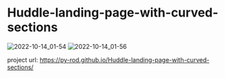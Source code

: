 # Huddle-landing-page-with-curved-sections


![2022-10-14_01-54](https://user-images.githubusercontent.com/103091079/195793264-b3ade7ee-a946-4968-ac0f-55370101abf4.png)
![2022-10-14_01-56](https://user-images.githubusercontent.com/103091079/195793633-cdb8353a-f0c6-4c91-96ce-44ff5db1c35f.png)



project url: https://py-rod.github.io/Huddle-landing-page-with-curved-sections/
